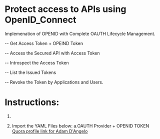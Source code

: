 # Protect access to APIs using OpenID_Connect
Implemenation of OPENID with Complete OAUTH Lifecycle Management. 

-- Get Access Token + OPEIND Token

-- Access the Secured API with Access Token

-- Introspect the Access Token

-- List the Issued Tokens

-- Revoke the Token by Applications and Users.

# Instructions:

1.

2. Import the YAML Files below:
  a.OAUTH Provider + OPENID TOKEN
  <a href="https://github.com/rockyar777/OPENID_API_CONNECT/blob/master/OPENID%20PACKAGE.postman_collection.json">Quora profile link for Adam D'Angelo</a>
    

